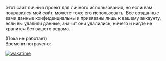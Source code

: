 Этот сайт личный проект для личного использования, но если вам понравился мой сайт, можете тоже его использовать. Все созданные вами данные конфиденциальны и привязаны лишь к вашему аккаунту, если вы удалили данные, значит они удалились, ничего и нигде не хранится без вашего ведома. 

(Пока не работает)<br/>
Времени потрачено:

[![wakatime](https://wakatime.com/badge/user/baeecb1a-d653-4f56-8f94-311f4c3da276/project/e92942c1-b4e9-4869-9c37-48ebf7ac4205.svg)](https://wakatime.com/badge/user/baeecb1a-d653-4f56-8f94-311f4c3da276/project/e92942c1-b4e9-4869-9c37-48ebf7ac4205)
